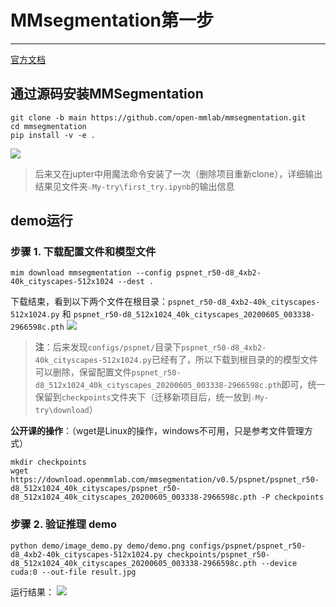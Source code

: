 # MMsegmentation第一步
---
[官方文档](https://mmsegmentation.readthedocs.io/zh_CN/latest/get_started.html)
## 通过源码安装MMSegmentation
```shell{.line-numbers}
git clone -b main https://github.com/open-mmlab/mmsegmentation.git
cd mmsegmentation
pip install -v -e .
```

![](./image/2023-04-27-01-38-23.png)
> 后来又在jupter中用魔法命令安装了一次（删除项目重新clone），详细输出结果见文件夹`☆My-try\first_try.ipynb`的输出信息
## demo运行
### 步骤 1. 下载配置文件和模型文件
```shell{.line-numbers}
mim download mmsegmentation --config pspnet_r50-d8_4xb2-40k_cityscapes-512x1024 --dest .
```
下载结束，看到以下两个文件在根目录：`pspnet_r50-d8_4xb2-40k_cityscapes-512x1024.py` 和 `pspnet_r50-d8_512x1024_40k_cityscapes_20200605_003338-2966598c.pth`
![](./image/2023-04-27-01-37-44.png)
> **注**：后来发现`configs/pspnet/`目录下`pspnet_r50-d8_4xb2-40k_cityscapes-512x1024.py`已经有了，所以下载到根目录的的模型文件可以删除，保留配置文件`pspnet_r50-d8_512x1024_40k_cityscapes_20200605_003338-2966598c.pth`即可，统一保留到`checkpoints`文件夹下（迁移新项目后，统一放到`☆My-try\download`）

**公开课的操作**：（wget是Linux的操作，windows不可用，只是参考文件管理方式）
```shell{.line-numbers}
mkdir checkpoints
wget https://download.openmmlab.com/mmsegmentation/v0.5/pspnet/pspnet_r50-d8_512x1024_40k_cityscapes/pspnet_r50-d8_512x1024_40k_cityscapes_20200605_003338-2966598c.pth -P checkpoints
```
### 步骤 2. 验证推理 demo
```shell{.line-numbers}
python demo/image_demo.py demo/demo.png configs/pspnet/pspnet_r50-d8_4xb2-40k_cityscapes-512x1024.py checkpoints/pspnet_r50-d8_512x1024_40k_cityscapes_20200605_003338-2966598c.pth --device cuda:0 --out-file result.jpg
```
运行结果：
![](./image/result.jpg)
